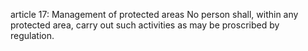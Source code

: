 article 17: Management of protected areas
No person shall, within any protected area, carry out such activities as may be proscribed by regulation.
<ul>
</ul>